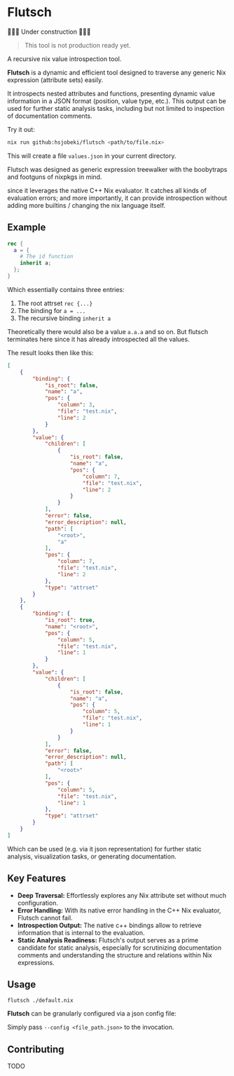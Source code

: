 # Flutsch

🚧🚧🚧 Under construction 🚧🚧🚧

> This tool is not production ready yet.

A recursive nix value introspection tool.

**Flutsch** is a dynamic and efficient tool designed to traverse any generic Nix expression (attribute sets) easily.

It introspects nested attributes and functions, presenting dynamic value information in a JSON format (position, value type, etc.). This output can be used for further static analysis tasks, including but not limited to inspection of documentation comments.

Try it out:

```bash
nix run github:hsjobeki/flutsch <path/to/file.nix>
```

This will create a file `values.json` in your current directory.

Flutsch was designed as generic expression treewalker with the boobytraps and footguns of nixpkgs in mind.

since it leverages the native C++ Nix evaluator. It catches all kinds of evaluation errors; and more importantly, it can provide introspection without adding more builtins / changing the nix language itself.

## Example

```nix
rec {
  a = {
    # The id function
    inherit a;
  };
}
```

Which essentially contains three entries:

1. The root attrset
  `rec {...}`
1. The binding for `a = ...`
2. The recursive binding `inherit a`

Theoretically there would also be a value `a.a.a` and so on. But flutsch terminates here since it has already introspected all the values.

The result looks then like this:

```json
[
    {
        "binding": {
            "is_root": false,
            "name": "a",
            "pos": {
                "column": 3,
                "file": "test.nix",
                "line": 2
            }
        },
        "value": {
            "children": [
                {
                    "is_root": false,
                    "name": "a",
                    "pos": {
                        "column": 7,
                        "file": "test.nix",
                        "line": 2
                    }
                }
            ],
            "error": false,
            "error_description": null,
            "path": [
                "<root>",
                "a"
            ],
            "pos": {
                "column": 7,
                "file": "test.nix",
                "line": 2
            },
            "type": "attrset"
        }
    },
    {
        "binding": {
            "is_root": true,
            "name": "<root>",
            "pos": {
                "column": 5,
                "file": "test.nix",
                "line": 1
            }
        },
        "value": {
            "children": [
                {
                    "is_root": false,
                    "name": "a",
                    "pos": {
                        "column": 5,
                        "file": "test.nix",
                        "line": 1
                    }
                }
            ],
            "error": false,
            "error_description": null,
            "path": [
                "<root>"
            ],
            "pos": {
                "column": 5,
                "file": "test.nix",
                "line": 1
            },
            "type": "attrset"
        }
    }
]
```

Which can be used (e.g. via it json representation) for further static analysis, visualization tasks, or generating documentation.

## Key Features

- **Deep Traversal:** Effortlessly explores any Nix attribute set without much configuration.
- **Error Handling:** With its native error handling in the C++ Nix evaluator, Flutsch cannot fail.
- **Introspection Output:** The native c++ bindings allow to retrieve information that is internal to the evaluation.
- **Static Analysis Readiness:** Flutsch's output serves as a prime candidate for static analysis, especially for scrutinizing documentation comments and understanding the structure and relations within Nix expressions.

## Usage

`flutsch ./default.nix`

**Flutsch** can be granularly configured via a json config file:

Simply pass `--config <file_path.json>` to the invocation.

## Contributing

TODO
